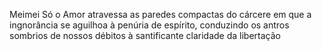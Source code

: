 Meimei
Só o Amor atravessa as paredes compactas do cárcere em que a ingnorância se aguilhoa à penúria de espírito, conduzindo os antros sombrios de nossos débitos à santificante claridade da libertação

